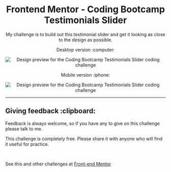 <h1 align="center">Frontend Mentor - Coding Bootcamp Testimonials Slider </h1>

<p align="center">My challenge is to build out this testimonial slider and get it looking as close to the design as possible. </p>

<p align="center"> Desktop version :computer: </p> 
<p align="center"> <img src="https://github.com/jessicarf18/Challenge-Testimonials-Slider/blob/master/assets/design/desktop-preview.jpg" alt="Design preview for the Coding Bootcamp Testimonials Slider coding challenge" </p>
<br>
  
<p align="center"> Mobile version :iphone: </p> 
<p align="center"> <img src="https://github.com/jessicarf18/Challenge-Testimonials-Slider/blob/master/assets/design/mobile-design-slide-1.jpg" alt="Design preview for the Coding Bootcamp Testimonials Slider coding challenge" </p>
<hr>
<h2> Giving feedback :clipboard: </h2>
<p>
Feedback is always welcome, so if you have any to give on this challenge please talk to me.

This challenge is completely free. Please share it with anyone who will find it useful for practice. </p>

<br>
<p> See this and other challenges at <a href="https://www.frontendmentor.io/challenges">Front-end Mentor<a/> </p>
  

